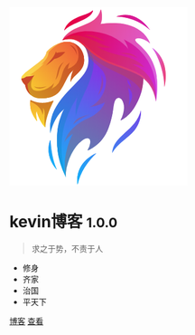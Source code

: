 <!-- _coverpage.md -->

![logo](./images/blog1.png)

# kevin博客 <small>1.0.0</small>

> 求之于势，不责于人

- 修身
- 齐家
- 治国
- 平天下

[博客]()
[查看](#docsifyUsage/)
